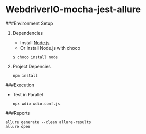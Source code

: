 # WebdriverIO-mocha-jest-allure

###Environment Setup
1. Dependencies
    * Install [Node.js](https://nodejs.org/en/)
    * Or Install Node.js with choco
    ```
    $ choco install node
    ```    

2. Project Depencies
    ```
    npm install
    ```

###Execution
* Test in Parallel
    ```
    npx wdio wdio.conf.js
    ```

###Reports
```
allure generate --clean allure-results
allure open
```